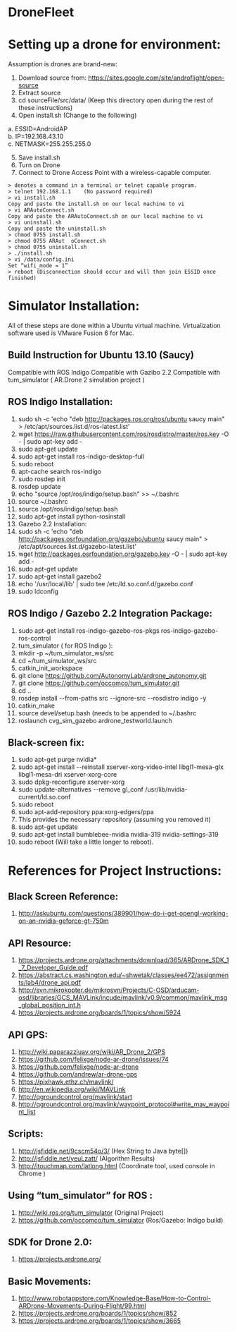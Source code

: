 # DroneFleet

# Setting up a drone for environment:

Assumption is drones are brand-new:

1. Download source from: https://sites.google.com/site/androflight/open-source
2. Extract source
3. cd sourceFile/src/data/ (Keep this directory open during the rest of these instructions)
4. Open install.sh (Change to the following)

  a. ESSID=AndroidAP  
  b. IP=192.168.43.10  
  c. NETMASK=255.255.255.0   

5. Save install.sh
6. Turn on Drone
7. Connect to Drone Access Point with a wireless-capable computer.

```
> denotes a command in a terminal or telnet capable program. 
> telnet 192.168.1.1    (No password required)
> vi install.sh
Copy and paste the install.sh on our local machine to vi
> vi ARAutoConnect.sh
Copy and paste the ARAutoConnect.sh on our local machine to vi
> vi uninstall.sh
Copy and paste the uninstall.sh
> chmod 0755 install.sh
> chmod 0755 ARAut	oConnect.sh
> chmod 0755 uninstall.sh
> ./install.sh
> vi /data/config.ini
Set “wifi_mode = 1”
> reboot (Disconnection should occur and will then join ESSID once finished)
```

# Simulator Installation:

All of these steps are done within a Ubuntu virtual machine.
Virtualization software used is VMware Fusion 6 for Mac.

## Build Instruction for Ubuntu 13.10 (Saucy)

Compatible with ROS Indigo 
Compatible with Gazibo 2.2 
Compatible with tum_simulator ( AR.Drone 2 simulation project )

## ROS Indigo Installation:

1. sudo sh -c 'echo "deb http://packages.ros.org/ros/ubuntu saucy main" > /etc/apt/sources.list.d/ros-latest.list'
2. wget https://raw.githubusercontent.com/ros/rosdistro/master/ros.key -O - | sudo apt-key add -
3. sudo apt-get update
4. sudo apt-get install ros-indigo-desktop-full
5. sudo reboot
6. apt-cache search ros-indigo
7. sudo rosdep init
8. rosdep update
9. echo "source /opt/ros/indigo/setup.bash" >> ~/.bashrc
10. source ~/.bashrc
11. source /opt/ros/indigo/setup.bash
12. sudo apt-get install python-rosinstall
13. Gazebo 2.2 Installation:
14. sudo sh -c 'echo "deb http://packages.osrfoundation.org/gazebo/ubuntu saucy main" > /etc/apt/sources.list.d/gazebo-latest.list'
15. wget http://packages.osrfoundation.org/gazebo.key -O - | sudo apt-key add -
16. sudo apt-get update
17. sudo apt-get install gazebo2
18. echo '/usr/local/lib' | sudo tee /etc/ld.so.conf.d/gazebo.conf 
19. sudo ldconfig

## ROS Indigo / Gazebo 2.2 Integration Package:

1. sudo apt-get install ros-indigo-gazebo-ros-pkgs ros-indigo-gazebo-ros-control
2. tum_simulator ( for ROS Indigo ):
3. mkdir -p ~/tum_simulator_ws/src
4. cd  ~/tum_simulator_ws/src
5. catkin_init_workspace
6. git clone https://github.com/AutonomyLab/ardrone_autonomy.git
7. git clone https://github.com/occomco/tum_simulator.git
8. cd ..
9. rosdep install --from-paths src --ignore-src --rosdistro indigo -y
10. catkin_make
11. source devel/setup.bash (needs to be appended to ~/.bashrc
12. roslaunch cvg_sim_gazebo ardrone_testworld.launch

## Black-screen fix: 

1. sudo apt-get purge nvidia*
2. sudo apt-get install --reinstall xserver-xorg-video-intel  libgl1-mesa-glx libgl1-mesa-dri xserver-xorg-core
3. sudo dpkg-reconfigure xserver-xorg
4. sudo update-alternatives --remove gl_conf /usr/lib/nvidia-current/ld.so.conf
5. sudo reboot
6. sudo apt-add-repository ppa:xorg-edgers/ppa
7. This provides the necessary repository (assuming you removed it)
8. sudo apt-get update
9. sudo apt-get install bumblebee-nvidia nvidia-319 nvidia-settings-319
10. sudo reboot (Will take a little longer to reboot).

# References for Project Instructions:

## Black Screen Reference:

1. http://askubuntu.com/questions/389901/how-do-i-get-opengl-working-on-an-nvidia-geforce-gt-750m

## API Resource:

1. https://projects.ardrone.org/attachments/download/365/ARDrone_SDK_1_7_Developer_Guide.pdf
2. https://abstract.cs.washington.edu/~shwetak/classes/ee472/assignments/lab4/drone_api.pdf
3. http://svn.mikrokopter.de/mikrosvn/Projects/C-OSD/arducam-osd/libraries/GCS_MAVLink/incude/mavlink/v0.9/common/mavlink_msg_global_position_int.h
4. https://projects.ardrone.org/boards/1/topics/show/5924
 
## API GPS:

1. http://wiki.paparazziuav.org/wiki/AR_Drone_2/GPS
2. https://github.com/felixge/node-ar-drone/issues/74
3. https://github.com/felixge/node-ar-drone
4. https://github.com/andrew/ar-drone-gps
5. https://pixhawk.ethz.ch/mavlink/
6. http://en.wikipedia.org/wiki/MAVLink
7. http://qgroundcontrol.org/mavlink/start
8. http://qgroundcontrol.org/mavlink/waypoint_protocol#write_mav_waypoint_list

## Scripts:

1. http://jsfiddle.net/9cscm54o/3/ (Hex String to Java byte[])
2. http://jsfiddle.net/yeuLzatt/ (Algorithm Results)
3. http://itouchmap.com/latlong.html (Coordinate tool, used console in Chrome )

## Using “tum_simulator” for ROS :

1. http://wiki.ros.org/tum_simulator (Original Project)
2. https://github.com/occomco/tum_simulator (Ros/Gazebo: Indigo build)

## SDK for Drone 2.0:

1. https://projects.ardrone.org/ 

## Basic Movements:

1. http://www.robotappstore.com/Knowledge-Base/How-to-Control-ARDrone-Movements-During-Flight/99.html
2. https://projects.ardrone.org/boards/1/topics/show/852
3. https://projects.ardrone.org/boards/1/topics/show/3665

